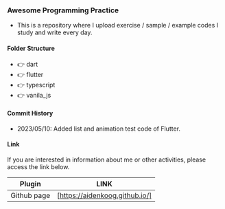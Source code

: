 ### Awesome Programming Practice

- This is a repository where I upload exercise / sample / example codes I study and write every day.

#### Folder Structure

- 👉 dart
- 👉 flutter
- 👉 typescript
- 👉 vanila_js

#### Commit History

- 2023/05/10: Added list and animation test code of Flutter.

#### Link

If you are interested in information about me or other activities, please access the link below.

| Plugin      | LINK                           |
| ----------- | ------------------------------ |
| Github page | [https://aidenkoog.github.io/] |
